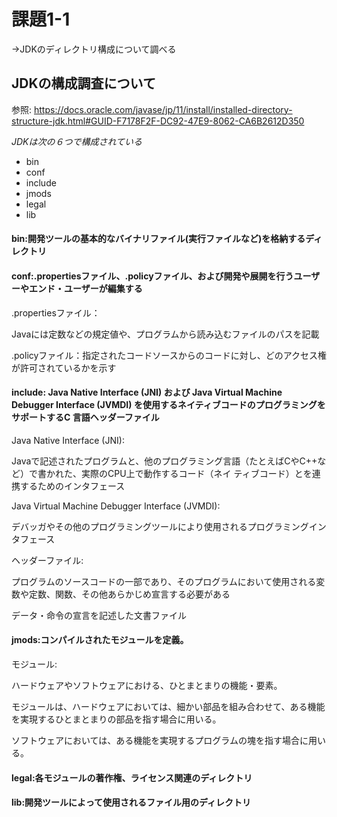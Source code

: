 # 課題1-1
→JDKのディレクトリ構成について調べる


## JDKの構成調査について

参照:
<https://docs.oracle.com/javase/jp/11/install/installed-directory-structure-jdk.html#GUID-F7178F2F-DC92-47E9-8062-CA6B2612D350>


*JDKは次の６つで構成されている*
* bin
* conf
* include
* jmods
* legal
* lib


#### bin:開発ツールの基本的なバイナリファイル(実行ファイルなど)を格納するディレクトリ

#### conf:.propertiesファイル、.policyファイル、および開発や展開を行うユーザーやエンド・ユーザーが編集する

.propertiesファイル：

Javaには定数などの規定値や、プログラムから読み込むファイルのパスを記載

.policyファイル：指定されたコードソースからのコードに対し、どのアクセス権が許可されているかを示す

#### include: Java Native Interface (JNI) および Java Virtual Machine Debugger Interface (JVMDI) を使用するネイティブコードのプログラミングをサポートするC 言語ヘッダーファイル

Java Native Interface (JNI):

Javaで記述されたプログラムと、他のプログラミング言語（たとえばCやC++など）で書かれた、実際のCPU上で動作するコード（ネイ
ティブコード）とを連携するためのインタフェース

Java Virtual Machine Debugger Interface (JVMDI):

デバッガやその他のプログラミングツールにより使用されるプログラミングインタフェース

ヘッダーファイル:

プログラムのソースコードの一部であり、そのプログラムにおいて使用される変数や定数、関数、その他あらかじめ宣言する必要がある

データ・命令の宣言を記述した文書ファイル

#### jmods:コンパイルされたモジュールを定義。

モジュール:

ハードウェアやソフトウェアにおける、ひとまとまりの機能・要素。

モジュールは、ハードウェアにおいては、細かい部品を組み合わせて、ある機能を実現するひとまとまりの部品を指す場合に用いる。

ソフトウェアにおいては、ある機能を実現するプログラムの塊を指す場合に用いる。


#### legal:各モジュールの著作権、ライセンス関連のディレクトリ

#### lib:開発ツールによって使用されるファイル用のディレクトリ
